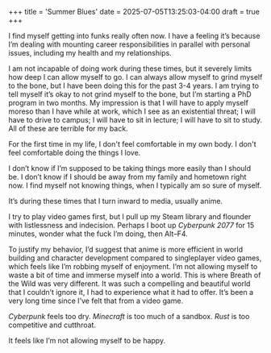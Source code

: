 +++
title = 'Summer Blues'
date = 2025-07-05T13:25:03-04:00
draft = true
+++

I find myself getting into funks really often now.
I have a feeling it’s because I’m dealing with mounting career responsibilities in parallel with personal issues, including my health and my relationships.

I am not incapable of doing work during these times, but it severely limits how deep I can allow myself to go.
I can always allow myself to grind myself to the bone, but I have been doing this for the past 3-4 years.
I am trying to tell myself it’s okay to not grind myself to the bone, but I’m starting a PhD program in two months.
My impression is that I will have to apply myself moreso than I have while at work, which I see as an existential threat; I will have to drive to campus; I will have to sit in lecture; I will have to sit to study.
All of these are terrible for my back.

For the first time in my life, I don't feel comfortable in my own body.
I don't feel comfortable doing the things I love.

I don’t know if I’m supposed to be taking things more easily than I should be.
I don’t know if I should be away from my family and hometown right now. 
I find myself not knowing things, when I typically am so sure of myself.

It’s during these times that I turn inward to media, usually anime.

I try to play video games first, but I pull up my Steam library and flounder with listlessness and indecision.
Perhaps I boot up *Cyberpunk 2077* for 15 minutes, wonder what the fuck I’m doing, then Alt–F4.

To justify my behavior, I’d suggest that anime is more efficient in world building and character development compared to singleplayer video games, which feels like I’m robbing myself of enjoyment.
I’m not allowing myself to waste a bit of time and immerse myself into a world.
This is where Breath of the Wild was very different.
It was such a compelling and beautiful world that I couldn’t ignore it, I had to experience what it had to offer.
It’s been a very long time since I’ve felt that from a video game.

*Cyberpunk* feels too dry.
*Minecraft* is too much of a sandbox.
*Rust* is too competitive and cutthroat.

It feels like I’m not allowing myself to be happy.
